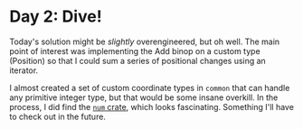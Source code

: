 # Day 2: Dive!

Today's solution might be *slightly* overengineered, but oh well. The main point of interest was implementing the Add binop on a custom type (Position) so that I could sum a series of positional changes using an iterator.

I almost created a set of custom coordinate types in `common` that can handle any primitive integer type, but that would be some insane overkill. In the process, I did find the [`num` crate][num], which looks fascinating. Something I'll have to check out in the future.

[num]: https://docs.rs/num/latest/num/